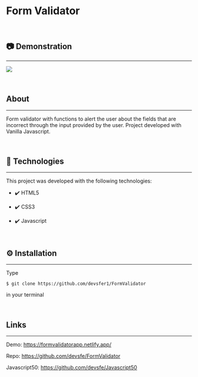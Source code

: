 # Form Validator
<br>
<h2>📷 Demonstration</h2>
<hr>
<p>
    <img src="https://user-images.githubusercontent.com/58652794/104660550-87086900-56a5-11eb-9c9c-cef0f91bf8ba.gif">
</p>
<br>
<h2>About</h2>
<hr>
<p>Form validator with functions to alert the user about the fields that are incorrect through the input provided by the user. Project developed with Vanilla Javascript.</p>
<br>
<h2>🚀 Technologies</h2>
<hr>
<p>This project was developed with the following technologies:</p>
<ul>
    <li><p>✔️ HTML5</p></li>
    <li><p>✔️ CSS3</p></li>
    <li><p>✔️ Javascript</p></li>
</ul>
<br>
<h2>⚙️ Installation</h2>
<hr>
<p>Type <pre><code>$ git clone https://github.com/devsfer1/FormValidator</code></pre> in your terminal</p>
<br>
<h2>Links</h2>
<hr>
<p>Demo: <a href="https://formvalidatorapp.netlify.app/">https://formvalidatorapp.netlify.app/ </a></p>
<p>Repo: <a href="https://github.com/devsfe/FormValidator">https://github.com/devsfe/FormValidator </a></p>
<p>Javascript50: <a href="https://github.com/devsfe/Javascript50">https://github.com/devsfe/Javascript50 </a></p>
